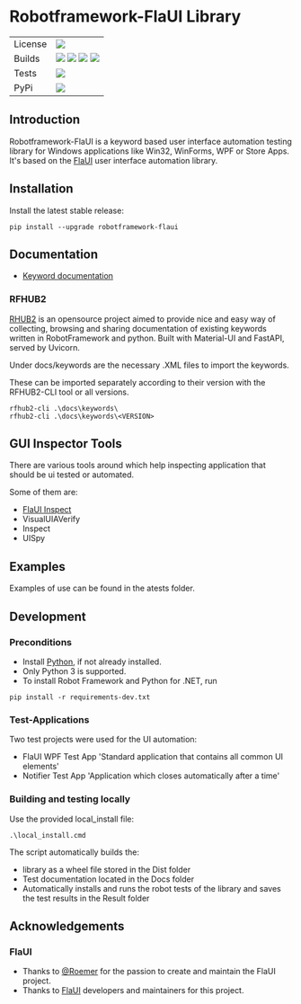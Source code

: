 # Robotframework-FlaUI Library

[license]: https://img.shields.io/github/license/GDATASoftwareAG/robotframework-flaui?style=flat-square
[build_url]: https://ci.appveyor.com/project/GDATACyberDefenseAG/robotframework-flaui
[py37x86]: https://img.shields.io/appveyor/job/build/GDATACyberDefenseAG/robotframework-flaui/Python%203.7%20x86/master?label=3.7%20x86&style=flat-square
[py37x64]: https://img.shields.io/appveyor/job/build/GDATACyberDefenseAG/robotframework-flaui/Python%203.7%20x64/master?label=3.7%20x64&style=flat-square
[py38x86]: https://img.shields.io/appveyor/job/build/GDATACyberDefenseAG/robotframework-flaui/Python%203.8%20x86/master?label=3.8%20x86&style=flat-square
[py38x64]: https://img.shields.io/appveyor/job/build/GDATACyberDefenseAG/robotframework-flaui/Python%203.8%20x64/master?label=3.8%20x64&style=flat-square
[tests]: https://img.shields.io/appveyor/tests/GDATACyberDefenseAG/robotframework-flaui/master?style=flat-square"
[tests_url]: https://ci.appveyor.com/project/GDATACyberDefenseAG/robotframework-flaui/build/tests
[pypi]: https://img.shields.io/pypi/v/robotframework-flaui?style=flat-square
[pypi_url]: https://pypi.org/pypi/robotframework-flaui

| | |
|---| --- |
| License  | ![][license]  |
| Builds   | [![][py37x86]][build_url] [![][py37x64]][build_url] [![][py38x86]][build_url] [![][py38x64]][build_url] |
| Tests    | [![][tests]][tests_url] |
| PyPi     | [![][pypi]][pypi_url] |

## Introduction

Robotframework-FlaUI is a keyword based user interface automation testing library for Windows applications like Win32, WinForms, WPF or Store Apps.
It's based on the [FlaUI](https://github.com/FlaUI/FlaUI) user interface automation library.

## Installation

Install the latest stable release:

```
pip install --upgrade robotframework-flaui
```

## Documentation

*  [Keyword documentation](https://gdatasoftwareag.github.io/robotframework-flaui)

### RFHUB2

[RHUB2](https://pypi.org/project/rfhub2/) is an opensource project aimed to provide nice and easy way of collecting, browsing and sharing documentation of existing keywords written in RobotFramework and python. Built with Material-UI and FastAPI, served by Uvicorn.

Under docs/keywords are the necessary .XML files to import the keywords.

These can be imported separately according to their version with the RFHUB2-CLI tool or all versions.

```
rfhub2-cli .\docs\keywords\
rfhub2-cli .\docs\keywords\<VERSION>
```

## GUI Inspector Tools

There are various tools around which help inspecting application that should be ui tested or automated. 

Some of them are:
* [FlaUI Inspect](https://github.com/FlaUI/FlaUInspect)
* VisualUIAVerify
* Inspect
* UISpy

## Examples

Examples of use can be found in the atests folder.

## Development

### Preconditions

* Install [Python](https://www.python.org/downloads), if not already installed. 
* Only Python 3 is supported.
* To install Robot Framework and Python for .NET, run

```
pip install -r requirements-dev.txt
```

### Test-Applications

Two test projects were used for the UI automation:

* FlaUI WPF Test App 'Standard application that contains all common UI elements'
* Notifier Test App 'Application which closes automatically after a time'

### Building and testing locally

Use the provided local_install file:

```
.\local_install.cmd
```

The script automatically builds the:
  * library as a wheel file stored in the Dist folder
  * Test documentation located in the Docs folder
  * Automatically installs and runs the robot tests of the library and saves the test results in the Result folder

## Acknowledgements

### FlaUI

* Thanks to [@Roemer](https://github.com/Roemer) for the passion to create and maintain the FlaUI project.
* Thanks to [FlaUI](https://github.com/FlaUI/FlaUI) developers and maintainers for this project.
